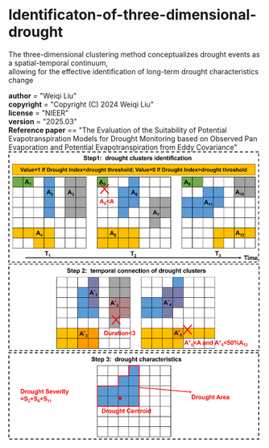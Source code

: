 # Identificaton-of-three-dimensional-drought  
The three-dimensional clustering method conceptualizes drought events as a spatial-temporal continuum,  
allowing for the effective identification of long-term drought characteristics change  

__author__ = "Weiqi Liu"  
__copyright__ = "Copyright (C) 2024 Weiqi Liu"  
__license__ = "NIEER"  
__version__ = "2025.03"  
__Reference paper__ == "The Evaluation of the Suitability of Potential Evapotranspiration Models for Drought Monitoring based on Observed Pan Evaporation and Potential Evapotranspiration from Eddy Covariance"  
![Process](https://github.com/DroughtMonitor/Identificaton-of-three-dimensional-drought/blob/main/picture/process.png)
